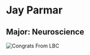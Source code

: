 # Jay Parmar

## Major: Neuroscience


<img class="markdownImage" src="./markdownAssetPath/Congrats-from-LBC.png" alt="Congrats From LBC"/>